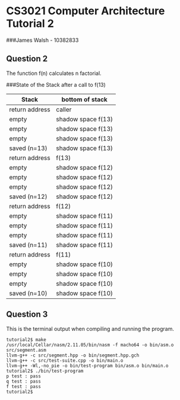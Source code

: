 CS3021 Computer Architecture Tutorial 2
====================

###James Walsh - 10382833

Question 2
---------------------

The function f(n) calculates n factorial.

###State of the Stack after a call to f(13)

Stack							|bottom of stack
------------------|------------------
return address		|caller
empty							|shadow space f(13)
empty							|shadow space f(13)
empty							|shadow space f(13)
saved (n=13)			|shadow space f(13)
return address		|f(13)
empty							|shadow space f(12)
empty							|shadow space f(12)
empty							|shadow space f(12)
saved (n=12)			|shadow space f(12)
return address		|f(12)
empty							|shadow space f(11)
empty							|shadow space f(11)
empty							|shadow space f(11)
saved (n=11)			|shadow space f(11)
return address		|f(11)
empty							|shadow space f(10)
empty							|shadow space f(10)
empty							|shadow space f(10)
saved (n=10)			|shadow space f(10)

Question 3
---------------------

This is the terminal output when compiling and running the program.

```
tutorial2$ make
/usr/local/Cellar/nasm/2.11.05/bin/nasm -f macho64 -o bin/asm.o src/segment.asm
llvm-g++ -c src/segment.hpp -o bin/segment.hpp.gch
llvm-g++ -c src/test-suite.cpp -o bin/main.o
llvm-g++ -Wl,-no_pie -o bin/test-program bin/asm.o bin/main.o
tutorial2$ ./bin/test-program
p test : pass
q test : pass
f test : pass
tutorial2$
```
